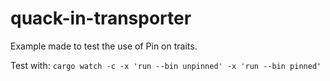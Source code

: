 # quack-in-transporter

Example made to test the use of Pin on traits.

Test with:
`cargo watch -c -x 'run --bin unpinned' -x 'run --bin pinned'`
